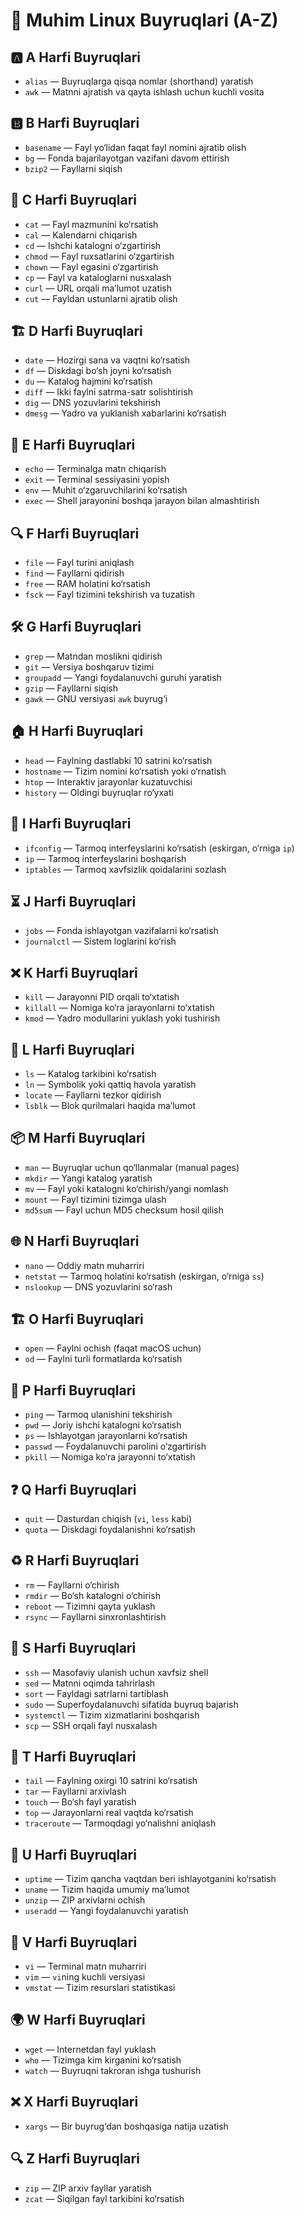 # 📜 Muhim Linux Buyruqlari (A-Z)

## 🅰️ A Harfi Buyruqlari

- `alias` — Buyruqlarga qisqa nomlar (shorthand) yaratish
- `awk` — Matnni ajratish va qayta ishlash uchun kuchli vosita

## 🅱️ B Harfi Buyruqlari

- `basename` — Fayl yo‘lidan faqat fayl nomini ajratib olish
- `bg` — Fonda bajarilayotgan vazifani davom ettirish
- `bzip2` — Fayllarni siqish

## 🌊 C Harfi Buyruqlari

- `cat` — Fayl mazmunini ko‘rsatish
- `cal` — Kalendarni chiqarish
- `cd` — Ishchi katalogni o‘zgartirish
- `chmod` — Fayl ruxsatlarini o‘zgartirish
- `chown` — Fayl egasini o‘zgartirish
- `cp` — Fayl va kataloglarni nusxalash
- `curl` — URL orqali ma’lumot uzatish
- `cut` — Fayldan ustunlarni ajratib olish

## 🏗️ D Harfi Buyruqlari

- `date` — Hozirgi sana va vaqtni ko‘rsatish
- `df` — Diskdagi bo‘sh joyni ko‘rsatish
- `du` — Katalog hajmini ko‘rsatish
- `diff` — Ikki faylni satrma-satr solishtirish
- `dig` — DNS yozuvlarini tekshirish
- `dmesg` — Yadro va yuklanish xabarlarini ko‘rsatish

## 📜 E Harfi Buyruqlari

- `echo` — Terminalga matn chiqarish
- `exit` — Terminal sessiyasini yopish
- `env` — Muhit o‘zgaruvchilarini ko‘rsatish
- `exec` — Shell jarayonini boshqa jarayon bilan almashtirish

## 🔍 F Harfi Buyruqlari

- `file` — Fayl turini aniqlash
- `find` — Fayllarni qidirish
- `free` — RAM holatini ko‘rsatish
- `fsck` — Fayl tizimini tekshirish va tuzatish

## 🛠️ G Harfi Buyruqlari

- `grep` — Matndan moslikni qidirish
- `git` — Versiya boshqaruv tizimi
- `groupadd` — Yangi foydalanuvchi guruhi yaratish
- `gzip` — Fayllarni siqish
- `gawk` — GNU versiyasi `awk` buyrug‘i

## 🏠 H Harfi Buyruqlari

- `head` — Faylning dastlabki 10 satrini ko‘rsatish
- `hostname` — Tizim nomini ko‘rsatish yoki o‘rnatish
- `htop` — Interaktiv jarayonlar kuzatuvchisi
- `history` — Oldingi buyruqlar ro‘yxati

## 📡 I Harfi Buyruqlari

- `ifconfig` — Tarmoq interfeyslarini ko‘rsatish (eskirgan, o‘rniga `ip`)
- `ip` — Tarmoq interfeyslarini boshqarish
- `iptables` — Tarmoq xavfsizlik qoidalarini sozlash

## ⏳ J Harfi Buyruqlari

- `jobs` — Fonda ishlayotgan vazifalarni ko‘rsatish
- `journalctl` — Sistem loglarini ko‘rish

## ❌ K Harfi Buyruqlari

- `kill` — Jarayonni PID orqali to‘xtatish
- `killall` — Nomiga ko‘ra jarayonlarni to‘xtatish
- `kmod` — Yadro modullarini yuklash yoki tushirish

## 📂 L Harfi Buyruqlari

- `ls` — Katalog tarkibini ko‘rsatish
- `ln` — Symbolik yoki qattiq havola yaratish
- `locate` — Fayllarni tezkor qidirish
- `lsblk` — Blok qurilmalari haqida ma’lumot

## 📦 M Harfi Buyruqlari

- `man` — Buyruqlar uchun qo‘llanmalar (manual pages)
- `mkdir` — Yangi katalog yaratish
- `mv` — Fayl yoki katalogni ko‘chirish/yangi nomlash
- `mount` — Fayl tizimini tizimga ulash
- `md5sum` — Fayl uchun MD5 checksum hosil qilish

## 🌐 N Harfi Buyruqlari

- `nano` — Oddiy matn muharriri
- `netstat` — Tarmoq holatini ko‘rsatish (eskirgan, o‘rniga `ss`)
- `nslookup` — DNS yozuvlarini so‘rash

## 🏗️ O Harfi Buyruqlari

- `open` — Faylni ochish (faqat macOS uchun)
- `od` — Faylni turli formatlarda ko‘rsatish

## 🚀 P Harfi Buyruqlari

- `ping` — Tarmoq ulanishini tekshirish
- `pwd` — Joriy ishchi katalogni ko‘rsatish
- `ps` — Ishlayotgan jarayonlarni ko‘rsatish
- `passwd` — Foydalanuvchi parolini o‘zgartirish
- `pkill` — Nomiga ko‘ra jarayonni to‘xtatish

## ❓ Q Harfi Buyruqlari

- `quit` — Dasturdan chiqish (`vi`, `less` kabi)
- `quota` — Diskdagi foydalanishni ko‘rsatish

## ♻️ R Harfi Buyruqlari

- `rm` — Fayllarni o‘chirish
- `rmdir` — Bo‘sh katalogni o‘chirish
- `reboot` — Tizimni qayta yuklash
- `rsync` — Fayllarni sinxronlashtirish

## 🔐 S Harfi Buyruqlari

- `ssh` — Masofaviy ulanish uchun xavfsiz shell
- `sed` — Matnni oqimda tahrirlash
- `sort` — Fayldagi satrlarni tartiblash
- `sudo` — Superfoydalanuvchi sifatida buyruq bajarish
- `systemctl` — Tizim xizmatlarini boshqarish
- `scp` — SSH orqali fayl nusxalash

## 📌 T Harfi Buyruqlari

- `tail` — Faylning oxirgi 10 satrini ko‘rsatish
- `tar` — Fayllarni arxivlash
- `touch` — Bo‘sh fayl yaratish
- `top` — Jarayonlarni real vaqtda ko‘rsatish
- `traceroute` — Tarmoqdagi yo‘nalishni aniqlash

## 🔧 U Harfi Buyruqlari

- `uptime` — Tizim qancha vaqtdan beri ishlayotganini ko‘rsatish
- `uname` — Tizim haqida umumiy ma’lumot
- `unzip` — ZIP arxivlarni ochish
- `useradd` — Yangi foydalanuvchi yaratish

## 📖 V Harfi Buyruqlari

- `vi` — Terminal matn muharriri
- `vim` — `vi`ning kuchli versiyasi
- `vmstat` — Tizim resurslari statistikasi

## 🌍 W Harfi Buyruqlari

- `wget` — Internetdan fayl yuklash
- `who` — Tizimga kim kirganini ko‘rsatish
- `watch` — Buyruqni takroran ishga tushurish

## ❌ X Harfi Buyruqlari

- `xargs` — Bir buyrug‘dan boshqasiga natija uzatish

## 🔍 Z Harfi Buyruqlari

- `zip` — ZIP arxiv fayllar yaratish
- `zcat` — Siqilgan fayl tarkibini ko‘rsatish
